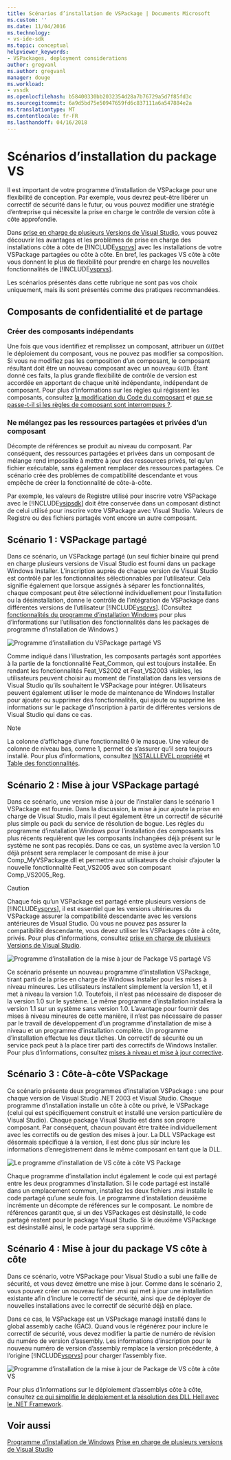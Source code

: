 ```yaml
---
title: Scénarios d’installation de VSPackage | Documents Microsoft
ms.custom: ''
ms.date: 11/04/2016
ms.technology:
- vs-ide-sdk
ms.topic: conceptual
helpviewer_keywords:
- VSPackages, deployment considerations
author: gregvanl
ms.author: gregvanl
manager: douge
ms.workload:
- vssdk
ms.openlocfilehash: b58400330bb2032354d28a7b76729a5d7f85fd3c
ms.sourcegitcommit: 6a9d5bd75e50947659fd6c837111a6a547884e2a
ms.translationtype: MT
ms.contentlocale: fr-FR
ms.lasthandoff: 04/16/2018
---
```

# <a name="vspackage-setup-scenarios"></a>Scénarios d’installation du package VS

Il est important de votre programme d’installation de VSPackage pour une flexibilité de conception. Par exemple, vous devrez peut-être libérer un correctif de sécurité dans le futur, ou vous pouvez modifier une stratégie d’entreprise qui nécessite la prise en charge le contrôle de version côte à côte approfondie.

Dans [prise en charge de plusieurs Versions de Visual Studio](../../extensibility/supporting-multiple-versions-of-visual-studio.md), vous pouvez découvrir les avantages et les problèmes de prise en charge des installations côte à côte de [!INCLUDE[vsprvs](../../code-quality/includes/vsprvs_md.md)] avec les installations de votre VSPackage partagées ou côte à côte. En bref, les packages VS côte à côte vous donnent le plus de flexibilité pour prendre en charge les nouvelles fonctionnalités de [!INCLUDE[vsprvs](../../code-quality/includes/vsprvs_md.md)].

Les scénarios présentés dans cette rubrique ne sont pas vos choix uniquement, mais ils sont présentés comme des pratiques recommandées.

## <a name="components-privacy-and-sharing"></a>Composants de confidentialité et de partage

### <a name="make-your-components-independent"></a>Créer des composants indépendants

Une fois que vous identifiez et remplissez un composant, attribuer un `GUID`et le déploiement du composant, vous ne pouvez pas modifier sa composition. Si vous ne modifiez pas les composition d’un composant, le composant résultant doit être un nouveau composant avec un nouveau `GUID`. Étant donné ces faits, la plus grande flexibilité de contrôle de version est accordée en apportant de chaque unité indépendante, indépendant de composant. Pour plus d’informations sur les règles qui régissent les composants, consultez [la modification du Code du composant](http://msdn.microsoft.com/library/aa367849\(VS.85\).aspx) et [que se passe-t-il si les règles de composant sont interrompues ?](http://msdn.microsoft.com/library/aa372795\(VS.85\).aspx).

### <a name="do-not-mix-shared-and-private-resources-in-a-component"></a>Ne mélangez pas les ressources partagées et privées d’un composant

Décompte de références se produit au niveau du composant. Par conséquent, des ressources partagées et privées dans un composant de mélange rend impossible à mettre à jour des ressources privés, tel qu’un fichier exécutable, sans également remplacer des ressources partagées. Ce scénario crée des problèmes de compatibilité descendante et vous empêche de créer la fonctionnalité de côte-à-côte.

Par exemple, les valeurs de Registre utilisé pour inscrire votre VSPackage avec le [!INCLUDE[vsipsdk](../../extensibility/includes/vsipsdk_md.md)] doit être conservée dans un composant distinct de celui utilisé pour inscrire votre VSPackage avec Visual Studio. Valeurs de Registre ou des fichiers partagés vont encore un autre composant.

## <a name="scenario-1-shared-vspackage"></a>Scénario 1 : VSPackage partagé

Dans ce scénario, un VSPackage partagé (un seul fichier binaire qui prend en charge plusieurs versions de Visual Studio est fourni dans un package Windows Installer. L’inscription auprès de chaque version de Visual Studio est contrôlé par les fonctionnalités sélectionnables par l’utilisateur. Cela signifie également que lorsque assignés à séparer les fonctionnalités, chaque composant peut être sélectionné individuellement pour l’installation ou la désinstallation, donne le contrôle de l’intégration de VSPackage dans différentes versions de l’utilisateur [!INCLUDE[vsprvs](../../code-quality/includes/vsprvs_md.md)]. (Consultez [fonctionnalités du programme d’installation Windows](http://msdn.microsoft.com/library/aa372840\(VS.85\).aspx) pour plus d’informations sur l’utilisation des fonctionnalités dans les packages de programme d’installation de Windows.)

![Programme d’installation du VSPackage partagé VS](../../extensibility/internals/media/vs_sharedpackage.gif "VS_SharedPackage")

Comme indiqué dans l’illustration, les composants partagés sont apportées à la partie de la fonctionnalité Feat_Common, qui est toujours installée. En rendant les fonctionnalités Feat_VS2002 et Feat_VS2003 visibles, les utilisateurs peuvent choisir au moment de l’installation dans les versions de Visual Studio qu’ils souhaitent le VSPackage pour intégrer. Utilisateurs peuvent également utiliser le mode de maintenance de Windows Installer pour ajouter ou supprimer des fonctionnalités, qui ajoute ou supprime les informations sur le package d’inscription à partir de différentes versions de Visual Studio qui dans ce cas.

> [!NOTE]
> La colonne d’affichage d’une fonctionnalité 0 le masque. Une valeur de colonne de niveau bas, comme 1, permet de s’assurer qu’il sera toujours installé. Pour plus d’informations, consultez [INSTALLLEVEL propriété](http://msdn.microsoft.com/library/aa369536\(VS.85\).aspx) et [Table des fonctionnalités](http://msdn.microsoft.com/library/aa368585.aspx).

## <a name="scenario-2-shared-vspackage-update"></a>Scénario 2 : Mise à jour VSPackage partagé

Dans ce scénario, une version mise à jour de l’installer dans le scénario 1 VSPackage est fournie. Dans la discussion, la mise à jour ajoute la prise en charge de Visual Studio, mais il peut également être un correctif de sécurité plus simple ou pack du service de résolution de bogue. Les règles du programme d’installation Windows pour l’installation des composants les plus récents requièrent que les composants inchangées déjà présent sur le système ne sont pas recopiés. Dans ce cas, un système avec la version 1.0 déjà présent sera remplacer le composant de mise à jour Comp_MyVSPackage.dll et permettre aux utilisateurs de choisir d’ajouter la nouvelle fonctionnalité Feat_VS2005 avec son composant Comp_VS2005_Reg.

> [!CAUTION]
> Chaque fois qu’un VSPackage est partagé entre plusieurs versions de [!INCLUDE[vsprvs](../../code-quality/includes/vsprvs_md.md)], il est essentiel que les versions ultérieures du VSPackage assurer la compatibilité descendante avec les versions antérieures de Visual Studio. Où vous ne pouvez pas assurer la compatibilité descendante, vous devez utiliser les VSPackages côte à côte, privés. Pour plus d’informations, consultez [prise en charge de plusieurs Versions de Visual Studio](../../extensibility/supporting-multiple-versions-of-visual-studio.md).

![Programme d’installation de la mise à jour de Package VS partagé VS](../../extensibility/internals/media/vs_sharedpackageupdate.gif "VS_SharedPackageUpdate")

Ce scénario présente un nouveau programme d’installation VSPackage, tirant parti de la prise en charge de Windows Installer pour les mises à niveau mineures. Les utilisateurs installent simplement la version 1.1, et il met à niveau la version 1.0. Toutefois, il n’est pas nécessaire de disposer de la version 1.0 sur le système. Le même programme d’installation installera la version 1.1 sur un système sans version 1.0. L’avantage pour fournir des mises à niveau mineures de cette manière, il n’est pas nécessaire de passer par le travail de développement d’un programme d’installation de mise à niveau et un programme d’installation complète. Un programme d’installation effectue les deux tâches. Un correctif de sécurité ou un service pack peut à la place tirer parti des correctifs de Windows Installer. Pour plus d’informations, consultez [mises à niveau et mise à jour corrective](http://msdn.microsoft.com/library/aa370579\(VS.85\).aspx).

## <a name="scenario-3-side-by-side-vspackage"></a>Scénario 3 : Côte-à-côte VSPackage

Ce scénario présente deux programmes d’installation VSPackage : une pour chaque version de Visual Studio .NET 2003 et Visual Studio. Chaque programme d’installation installe un côte à côte ou privé, le VSPackage (celui qui est spécifiquement construit et installé une version particulière de Visual Studio). Chaque package Visual Studio est dans son propre composant. Par conséquent, chacun pouvant être traitée individuellement avec les correctifs ou de gestion des mises à jour. La DLL VSPackage est désormais spécifique à la version, il est donc plus sûr inclure les informations d’enregistrement dans le même composant en tant que la DLL.

![Le programme d’installation de VS côte à côte VS Package](../../extensibility/internals/media/vs_sbys_package.gif "VS_SbyS_Package")

Chaque programme d’installation inclut également le code qui est partagé entre les deux programmes d’installation. Si le code partagé est installé dans un emplacement commun, installez les deux fichiers .msi installe le code partagé qu’une seule fois. Le programme d’installation deuxième incrémente un décompte de références sur le composant. Le nombre de références garantit que, si un des VSPackages est désinstallé, le code partagé restent pour le package Visual Studio. Si le deuxième VSPackage est désinstallé ainsi, le code partagé sera supprimé.

## <a name="scenario-4-side-by-side-vspackage-update"></a>Scénario 4 : Mise à jour du package VS côte à côte

Dans ce scénario, votre VSPackage pour Visual Studio a subi une faille de sécurité, et vous devez émettre une mise à jour. Comme dans le scénario 2, vous pouvez créer un nouveau fichier .msi qui met à jour une installation existante afin d’inclure le correctif de sécurité, ainsi que de déployer de nouvelles installations avec le correctif de sécurité déjà en place.

Dans ce cas, le VSPackage est un VSPackage managé installé dans le global assembly cache (GAC). Quand vous le régénérez pour inclure le correctif de sécurité, vous devez modifier la partie de numéro de révision du numéro de version d’assembly. Les informations d’inscription pour le nouveau numéro de version d’assembly remplace la version précédente, à l’origine [!INCLUDE[vsprvs](../../code-quality/includes/vsprvs_md.md)] pour charger l’assembly fixe.

![Programme d’installation de la mise à jour de Package de VS côte à côte VS](../../extensibility/internals/media/vs_sbys_packageupdate.gif "VS_SbyS_PackageUpdate")

Pour plus d’informations sur le déploiement d’assemblys côte à côte, consultez [ce qui simplifie le déploiement et la résolution des DLL Hell avec le .NET Framework](http://msdn.microsoft.com/library/ms973843.aspx).

## <a name="see-also"></a>Voir aussi

[Programme d’installation de Windows](http://msdn.microsoft.com/library/cc185688\(VS.85\).aspx)  
[Prise en charge de plusieurs versions de Visual Studio](../../extensibility/supporting-multiple-versions-of-visual-studio.md)